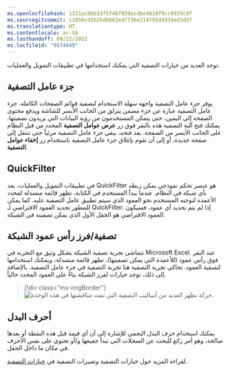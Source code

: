 ```yaml
---
ms.openlocfilehash: 1321ac6bb33f5f46f939acdbe4818f9cc0929c9f
ms.sourcegitcommit: c1858cd3b2bd6663edff36e214795d4934ad3ddf
ms.translationtype: HT
ms.contentlocale: ar-SA
ms.lasthandoff: 09/22/2022
ms.locfileid: "9574449"
---
```

توجد العديد من خيارات التصفية التي يمكنك استخدامها في تطبيقات التمويل والعمليات.  
  
## <a name="filter-pane"></a>جزء عامل التصفية

يوفر جزء عامل التصفية واجهة سهلة الاستخدام لتصفية قوائم الصفحات الكاملة. جزء عامل التصفية عبارة عن جزء مضمن ينزلق من الجانب الأيسر للشاشة ويدفع محتوى الصفحة إلى اليمين، حتى يتمكن المستخدمون من رؤية البيانات التي يريدون تصفيتها. يمكنك فتح آلية التصفية هذه بالنقر فوق زر **عرض عوامل التصفية** المحدد من قبل النظام على الجانب الأيسر من الصفحة. بعد فتحه، يبقي جزء عامل التصفية مرئياً حتى تنتقل إلى صفحة جديدة، أو إلى أن تقوم بإغلاق جزء عامل التصفية باستخدام زر **إخفاء عوامل التصفية**.

## <a name="quickfilter"></a>QuickFilter

في تطبيقات التمويل والعمليات، يعد QuickFilter هو عنصر تحكم نموذجي يمكن ربطه بأي شبكة في النظام. عندما يبدأ المستخدم في الكتابة، تظهر قائمة منسدلة لمحدد الأعمدة لتوجيه المستخدم نحو العمود الذي سيتم تطبيق عامل التصفية عليه. كما يمكن للمطور تحديد العمود الافتراضي لـ QuickFilter. إذا لم يتم تحديد أي عمود، فسيكون العمود الافتراضي هو الحقل الأول الذي يمكن تصفيته في الشبكة.
 
## <a name="grid-column-header-filteringsorting"></a>تصفية/فرز رأس عمود الشبكة

تتماشى تجربة تصفية الشبكة بشكل وثيق مع التجربة في Microsoft Excel. عند النقر فوق رأس عمود (للأعمدة التي يمكن تصفيتها)، تظهر قائمة منسدلة، ويمكنك استخدامها لتصفية العمود. تحاكي تجربة التصفية هنا تجربة التصفية في جزء عامل التصفية. بالإضافة إلى ذلك، توجد خيارات لفرز الشبكة بناءً على العمود المحدد حالياً.

> [!div class="mx-imgBorder"]
> ![حركة تظهر العديد من أساليب التصفية التي تمت مناقشتها في هذه الوحدة.](../media/filter.gif)

## <a name="wildcards"></a>‫أحرف البدل

يمكنك استخدام حرف البدل النجمي للإشارة إلى أن أي قيمة قبل هذه النقطة أو بعدها صالحة، وهو أمر رائع للبحث عن السجلات التي تبدأ جميعها و/أو تحتوي على نفس الأحرف في مكان ما داخل الحقل.  

لقراءة المزيد حول خيارات التصفية وتعبيرات التصفية في [خيارات التصفية](/dynamics365/fin-ops-core/dev-itpro/user-interface/filtering/?azure-portal=true).
 
